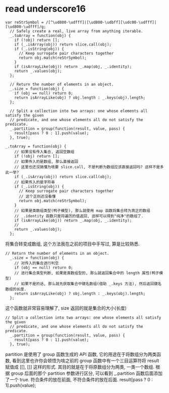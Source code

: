 # read underscore16

```
var reStrSymbol = /[^\ud800-\udfff]|[\ud800-\udbff][\udc00-\udfff]|[\ud800-\udfff]/g;
  // Safely create a real, live array from anything iterable.
  _.toArray = function(obj) {
    if (!obj) return [];
    if (_.isArray(obj)) return slice.call(obj);
    if (_.isString(obj)) {
      // Keep surrogate pair characters together
      return obj.match(reStrSymbol);
    }
    if (isArrayLike(obj)) return _.map(obj, _.identity);
    return _.values(obj);
  };

  // Return the number of elements in an object.
  _.size = function(obj) {
    if (obj == null) return 0;
    return isArrayLike(obj) ? obj.length : _.keys(obj).length;
  };

  // Split a collection into two arrays: one whose elements all satisfy the given
  // predicate, and one whose elements all do not satisfy the predicate.
  _.partition = group(function(result, value, pass) {
    result[pass ? 0 : 1].push(value);
  }, true);
```
```
_.toArray = function(obj) {
    // 如果没有传入集合, 返回空数组
    if (!obj) return [];
    // 如果传入的是数组, 那么直接返回
    // 这里也还没搞懂为啥要 slice.call, 不是判断为数组应该直接返回吗? 这样不是多此一举?
    if (_.isArray(obj)) return slice.call(obj);
    // 如果传入的是字符串
    if (_.isString(obj)) {
      // Keep surrogate pair characters together
      // 这个正则还没看懂
      return obj.match(reStrSymbol);
    }
    // 如果是类数组类型(鸭子模型), 那么就使用 map 函数将集合转为真正的数组
    // _.identity 函数只是将遍历的值返回, 这样可以得到"纯净"的数组了.
    if (isArrayLike(obj)) return _.map(obj, _.identity);
    // 
    return _.values(obj);
  };
```
将集合转变成数组, 这个方法我在之前的项目中手写过, 算是比较熟悉.

```
// Return the number of elements in an object.
  _.size = function(obj) {
    // 对传入的集合进行判空
    if (obj == null) return 0;
    // 进行集合类型判断, 如果是类数组型的, 那么就返回集合中的 length 属性(鸭子模型)
    // 如果不是的话, 那么就先获取集合中键名数组(借助 _.keys 方法), 然后返回键名数组的长度.
    return isArrayLike(obj) ? obj.length : _.keys(obj).length;
  };
```
这个函数就非常容易理解了, size 返回的就是集合的大小(长度)

```
// Split a collection into two arrays: one whose elements all satisfy the given
  // predicate, and one whose elements all do not satisfy the predicate.
  _.partition = group(function(result, value, pass) {
    result[pass ? 0 : 1].push(value);
  }, true);
```
partition 是使用了 group 函数生成的 API 函数, 它的用途在于将数组分为两类函数, 看到这里也许你会顿悟为啥之前的 group 函数中有一个三目运算符将 result 赋值成 [[], []] 这样的形式.
其目的就是在于将原数组分为两类, 一类一个数组. 根据 group 后面的那个 partition 参数进行区分, 可以看到 _.partition 函数后面添加了一个 true. 符合条件的放在前面, 不符合条件的放在后面.
result[pass ? 0 : 1].push(value);